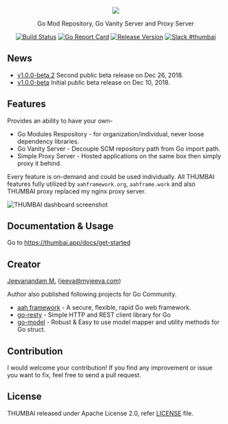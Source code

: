 <p align="center">
  <img src="https://thumbai.app/static/img/thumbai-logo-dark-256.png" />
  <p align="center">Go Mod Repository, Go Vanity Server and Proxy Server</p>
</p>
<p align="center">
  <p align="center"><a href="https://travis-ci.org/thumbai/thumbai"><img src="https://travis-ci.com/thumbai/thumbai.svg?branch=master" alt="Build Status"></a> <a href="https://goreportcard.com/report/github.com/thumbai/thumbai"><img src="https://goreportcard.com/badge/github.com/thumbai/thumbai" alt="Go Report Card"></a> <a href="https://github.com/thumbai/thumbai/releases/latest"><img src="https://img.shields.io/badge/version-1.0.0--beta.2-blue.svg" alt="Release Version"></a> <a href="https://gophers.slack.com/messages/CEQJ9EJPR/"><img src="https://img.shields.io/badge/Slack-thumbai-4d394b.svg?logo=slack" alt="Slack #thumbai"></a></p>
</p>

## News

* [v1.0.0-beta.2](https://github.com/thumbai/thumbai/releases/latest) Second public beta release on Dec 26, 2018.
* [v1.0.0-beta](https://github.com/thumbai/thumbai/releases/tag/v1.0.0-beta) Initial public beta release on Dec 10, 2018.

## Features 

Provides an ability to have your own- 

* Go Modules Respository - for organization/individual, never loose dependency libraries.
* Go Vanity Server - Decouple SCM repository path from Go import path.
* Simple Proxy Server - Hosted applications on the same box then simply proxy it behind.

Every feature is on-demand and could be used individually. All THUMBAI features fully utilized by `aahframework.org`, `aahframe.work` and also THUMBAI proxy replaced my nginx proxy server.

![THUMBAI dashboard screenshot](https://thumbai.app/static/img/thumbai-dashboard.png)

## Documentation & Usage

Go to https://thumbai.app/docs/get-started

## Creator 

[Jeevanandam M.](https://github.com/jeevatkm) (jeeva@myjeeva.com)

Author also published following projects for Go Community.

* [aah framework](https://aahframework.org) - A secure, flexible, rapid Go web framework.
* [go-resty](https://github.com/go-resty/resty) - Simple HTTP and REST client library for Go
* [go-model](https://github.com/jeevatkm/go-model) - Robust & Easy to use model mapper and utility methods for Go struct.

## Contribution

I would welcome your contribution! If you find any improvement or issue you want to fix, feel free to send a pull request.

## License

THUMBAI released under Apache License 2.0, refer [LICENSE](LICENSE) file.
